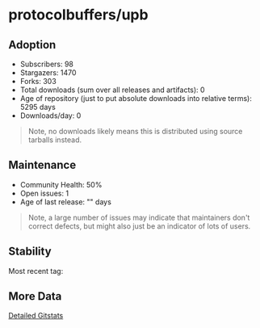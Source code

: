 # protocolbuffers/upb

## Adoption

- Subscribers: 98
- Stargazers: 1470
- Forks: 303
- Total downloads (sum over all releases and artifacts): 0
- Age of repository (just to put absolute downloads into relative terms): 5295 days
- Downloads/day: 0

> Note, no downloads likely means this is distributed using source tarballs instead.

## Maintenance

- Community Health: 50%
- Open issues: 1
- Age of last release: "<No Releases>" days

> Note, a large number of issues may indicate that maintainers don't correct defects, but might also
> just be an indicator of lots of users.

## Stability

Most recent tag: 

## More Data

[Detailed Gitstats](/bazel-catalog/gitstats/protocolbuffers/upb)


